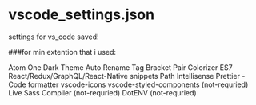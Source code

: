 # vscode_settings.json
settings for vs_code saved!

###for min extention that i used:

Atom One Dark Theme
Auto Rename Tag
Bracket Pair Colorizer
ES7 React/Redux/GraphQL/React-Native snippets
Path Intellisense
Prettier - Code formatter
vscode-icons
vscode-styled-components (not-requried) 
Live Sass Compiler (not-requried) 
DotENV (not-requried) 

